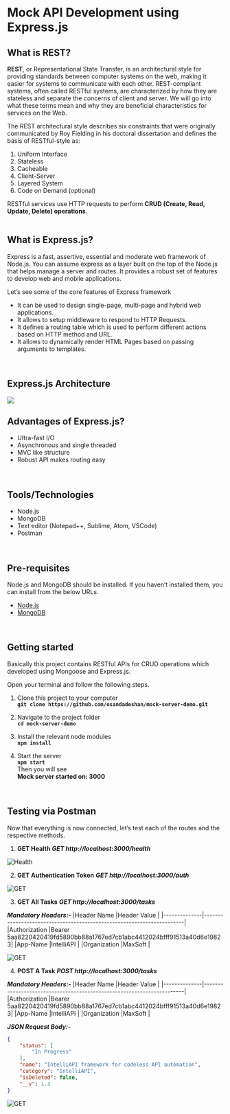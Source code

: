 # Mock API Development using Express.js


## What is REST?
**REST**, or Representational State Transfer, is an architectural style for providing standards between computer systems on the web, making it easier for systems to communicate with each other. REST-compliant systems, often called RESTful systems, are characterized by how they are stateless and separate the concerns of client and server. We will go into what these terms mean and why they are beneficial characteristics for services on the Web.

The REST architectural style describes six constraints that were originally communicated by Roy Fielding in his doctoral dissertation and defines the basis of RESTful-style as:
1. Uniform Interface
2. Stateless
3. Cacheable
4. Client-Server
5. Layered System
6. Code on Demand (optional)

RESTful services use HTTP requests to perform **CRUD (Create, Read, Update, Delete) operations**.
<br /><br />


## What is Express.js?
Express is a fast, assertive, essential and moderate web framework of Node.js. You can assume express as a layer built on the top of the Node.js that helps manage a server and routes. It provides a robust set of features to develop web and mobile applications.

Let’s see some of the core features of Express framework

* It can be used to design single-page, multi-page and hybrid web applications.
* It allows to setup middleware to respond to HTTP Requests.
* It defines a routing table which is used to perform different actions based on HTTP method and URL.
* It allows to dynamically render HTML Pages based on passing arguments to templates.
<br />

## Express.js Architecture
![](https://s3-eu-west-1.amazonaws.com/jssolutions/Article_Photo/Mobile+app+development+with+Express.js/express+js+mobile+development.jpg)
<br />

## Advantages of Express.js?
* Ultra-fast I/O
* Asynchronous and single threaded
* MVC like structure
* Robust API makes routing easy
<br />

## Tools/Technologies
* Node.js
* MongoDB
* Text editor (Notepad++, Sublime, Atom, VSCode)
* Postman
<br />

## Pre-requisites
Node.js and MongoDB should be installed. If you haven’t installed them, you can install from the below URLs.
* [Node.js](https://nodejs.org/en/download/package-manager/)
* [MongoDB](https://docs.mongodb.com/manual/installation/)
<br />

## Getting started
Basically this project contains RESTful APIs for CRUD operations which developed using Mongoose and Express.js. 

Open your terminal and follow the following steps.
1. Clone this project to your computer \
**`git clone https://github.com/osandadeshan/mock-server-demo.git`**

2. Navigate to the project folder \
**`cd mock-server-demo`**

3. Install the relevant node modules \
**`npm install`**

4. Start the server \
**`npm start`** \
Then you will see \
**Mock server started on: 3000**
<br />

## Testing via Postman
Now that everything is now connected, let’s test each of the routes and the respective methods.

1. **GET Health**
***GET http://localhost:3000/health***

![Health](https://user-images.githubusercontent.com/9147189/103358772-64d6ee80-4adc-11eb-9d78-dbb855de566d.png)

2. **GET Authentication Token**
***GET http://localhost:3000/auth***

![GET](https://user-images.githubusercontent.com/9147189/103358678-348f5000-4adc-11eb-8454-9fa9f43873da.png)

3. **GET All Tasks**
***GET http://localhost:3000/tasks***

***Mandatory Headers:-***
   |Header Name	  |Header Value															  |
   |--------------|-----------------------------------------------------------------------|
   |Authorization |Bearer 5aa8220420419fd5890bb88a1767ed7cb1abc4412024bfff91513a40d6e19823|
   |App-Name  	  |IntelliAPI    														  |
   |Organization  |MaxSoft    															  |

![GET](https://user-images.githubusercontent.com/9147189/103358638-175a8180-4adc-11eb-8bf5-9cd44c7b1eb5.png)

4. **POST A Task**
***POST http://localhost:3000/tasks***

***Mandatory Headers:-***
   |Header Name	  |Header Value															  |
   |--------------|-----------------------------------------------------------------------|
   |Authorization |Bearer 5aa8220420419fd5890bb88a1767ed7cb1abc4412024bfff91513a40d6e19823|
   |App-Name  	  |IntelliAPI    														  |
   |Organization  |MaxSoft    															  |

***JSON Request Body:-***
```json
{
    "status": [
        "In Progress"
    ],
    "name": "IntelliAPI framework for codeless API automation",
    "category": "IntelliAPI",
    "isDeleted": false,
    "__v": 1.3
}
```   

![GET](https://user-images.githubusercontent.com/9147189/103358541-d5c9d680-4adb-11eb-91da-bfc043e80a5a.png)
